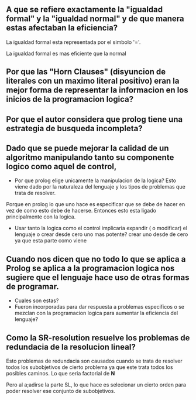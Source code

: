 ## A que se refiere exactamente la "igualdad formal" y la "igualdad normal" y de que manera estas afectaban la eficiencia?
La igualdad formal esta representada por el simbolo '='.

La igualdad formal es mas eficiente que la normal


## Por que las "Horn Clauses" (disyuncion de literales con un maximo literal positivo) eran la mejor forma de representar la informacion en los inicios de la programacion logica?

## Por que el autor considera que prolog tiene una estrategia de busqueda incompleta?

## Dado que se puede mejorar la calidad de un algoritmo manipulando tanto su componente logico como aquel de control,

* Por que prolog elige unicamente la manipulacion de la logica?
Esto viene dado por la naturaleza del lenguaje y los tipos de problemas que trata de resolver.

Porque en prolog lo que uno hace es especificar que se debe de hacer en vez de como esto debe de hacerse. Entonces esto esta
ligado principalmente con la logica. 

* Usar tanto la logica como el control implicaria expandir ( o modificar) el lenguaje o crear desde cero uno mas potente?
crear uno desde de cero ya que esta parte como viene 

## Cuando nos dicen que no todo lo que se aplica a Prolog se aplica a la programacion logica nos sugiere que el lenguaje hace uso de otras formas de programar.
* Cuales son estas?
* Fueron incorporadas para dar respuesta a problemas especificos o se mezclan con la programacion logica para aumentar la eficiencia del lenguaje?

## Como la SR-resolution resuelve los problemas de redundacia de la resolucion lineal?
Esto problemas de redundacia son causados cuando se trata de resolver todos los subobjetivos de cierto problema ya que
este trata todos los posibles caminos. Lo que seria factorial de **N**

Pero al a;adirse la parte SL, lo que hace es selecionar un cierto orden para poder resolver ese conjunto de subobjetivos.
